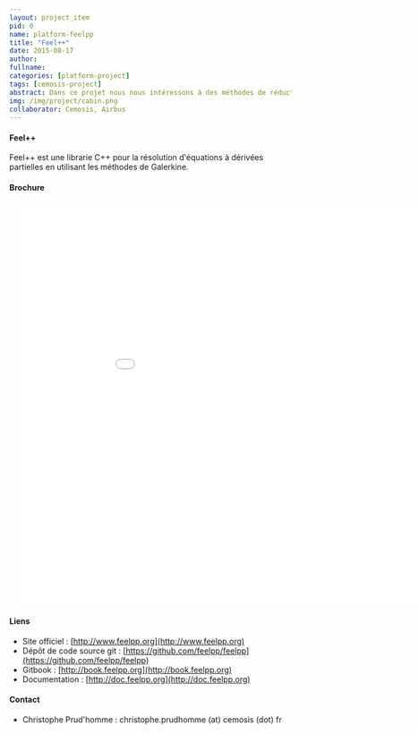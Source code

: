 ```yaml
---
layout: project_item
pid: 0
name: platform-feelpp
title: "Feel++"
date: 2015-08-17
author:
fullname:
categories: [platform-project]
tags: [cemosis-project]
abstract: Dans ce projet nous nous intéressons à des méthodes de réduction d'ordre pour des problèmes d'aérothermie.
img: /img/project/cabin.png
collaborator: Cemosis, Airbus
---
```


#### Feel++   
Feel++ est une librarie C++ pour la résolution d'équations à dérivées partielles en utilisant les méthodes de Galerkine.

#### Brochure

<div style="width: 960px; height: 720px; margin: 10px; position: relative;"><iframe allowfullscreen frameborder="0" style="width:960px; height:720px" src="//d2pjrbs8oo6puz.cloudfront.net/7dda1788-5ebd-473a-a346-58beb7125818/embedControls.html" id="CvMsP0dxUoBc"></iframe></div>

#### Liens

* Site officiel : [http://www.feelpp.org](http://www.feelpp.org)
* Dépôt de code source git : [https://github.com/feelpp/feelpp](https://github.com/feelpp/feelpp)
* Gitbook : [http://book.feelpp.org](http://book.feelpp.org)
* Documentation : [http://doc.feelpp.org](http://doc.feelpp.org)

#### Contact

* Christophe Prud'homme : christophe.prudhomme (at) cemosis (dot) fr

